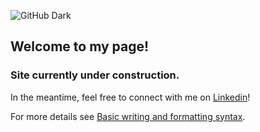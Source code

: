 ![GitHub Dark](https://github.com/github-dark.png#gh-light-mode-only)

## Welcome to my page!

### Site currently under construction. 

In the meantime, feel free to connect with me on [Linkedin](https://www.linkedin.com/in/regan-ryan/)!


For more details see [Basic writing and formatting syntax](https://docs.github.com/en/github/writing-on-github/getting-started-with-writing-and-formatting-on-github/basic-writing-and-formatting-syntax).
